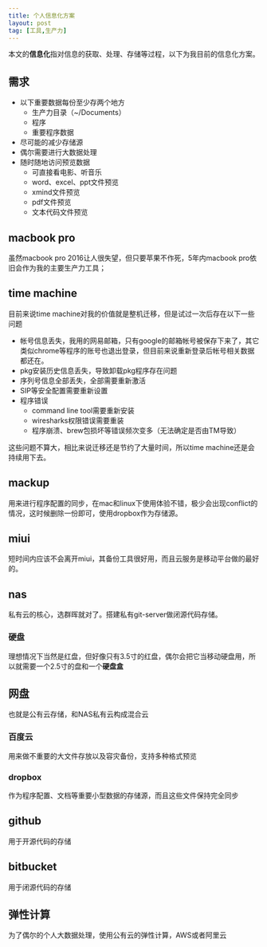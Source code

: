```yaml
---
title: 个人信息化方案
layout: post
tag: [工具,生产力]
---
```


本文的**信息化**指对信息的获取、处理、存储等过程，以下为我目前的信息化方案。

## 需求

* 以下重要数据每份至少存两个地方
    * 生产力目录（~/Documents）
    * 程序
    * 重要程序数据
* 尽可能的减少存储源
* 偶尔需要进行大数据处理
* 随时随地访问预览数据
    * 可直接看电影、听音乐
    * word、excel、ppt文件预览
    * xmind文件预览
    * pdf文件预览
    * 文本代码文件预览

## macbook pro

虽然macbook pro 2016让人很失望，但只要苹果不作死，5年内macbook pro依旧会作为我的主要生产力工具；

## time machine

目前来说time machine对我的价值就是整机迁移，但是试过一次后存在以下一些问题

* 帐号信息丢失，我用的网易邮箱，只有google的邮箱帐号被保存下来了，其它类似chrome等程序的账号也退出登录，但目前来说重新登录后帐号相关数据都还在。
* pkg安装历史信息丢失，导致卸载pkg程序存在问题
* 序列号信息全部丢失，全部需要重新激活
* SIP等安全配置需要重新设置
* 程序错误
    * command line tool需要重新安装
    * wiresharks权限错误需要重装
    * 程序崩溃、brew包损坏等错误频次变多（无法确定是否由TM导致）

这些问题不算大，相比来说迁移还是节约了大量时间，所以time machine还是会持续用下去。

## mackup

用来进行程序配置的同步，在mac和linux下使用体验不错，极少会出现conflict的情况，这时候删除一份即可，使用dropbox作为存储源。

## miui

短时间内应该不会离开miui，其备份工具很好用，而且云服务是移动平台做的最好的。

## nas

私有云的核心，选群晖就对了。搭建私有git-server做闭源代码存储。

### 硬盘

理想情况下当然是红盘，但好像只有3.5寸的红盘，偶尔会把它当移动硬盘用，所以就需要一个2.5寸的盘和一个**硬盘盒**

## 网盘

也就是公有云存储，和NAS私有云构成混合云

### 百度云

用来做不重要的大文件存放以及容灾备份，支持多种格式预览

### dropbox

作为程序配置、文档等重要小型数据的存储源，而且这些文件保持完全同步

## github

用于开源代码的存储

## bitbucket

用于闭源代码的存储

## 弹性计算

为了偶尔的个人大数据处理，使用公有云的弹性计算，AWS或者阿里云
